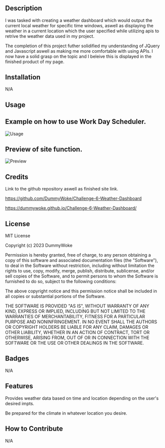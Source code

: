 # <Challenge-6-Weather-Dashboard>

## Description

I was tasked with creating a weather dashboard which would output the current local weather for specific time windows, aswell as displaying the weather in a current location which the user specified while utilizing apis to retrive the weather data used in my project.

The completion of this project futher solidified my understanding of JQuery and Javascript aswell as making me more comfortable with using APIs. I now have a solid grasp on the topic and I beleive this is displayed in the finished product of my page.

## Installation

N/A

## Usage

## Example on how to use Work Day Scheduler.

![Usage](https://user-images.githubusercontent.com/72676314/210702274-e9066cdd-85ff-4411-b3e2-654bd4c794cb.jpg)


## Preview of site function.
![Preview](https://user-images.githubusercontent.com/72676314/210702200-6361ad9e-e4f5-4e89-b27c-170ea95b3f0f.gif)

## Credits

Link to the github repository aswell as finished site link.

https://github.com/DummyWoke/Challenge-6-Weather-Dashboard

https://dummywoke.github.io/Challenge-6-Weather-Dashboard/

## License

MIT License

Copyright (c) 2023 DummyWoke

Permission is hereby granted, free of charge, to any person obtaining a copy
of this software and associated documentation files (the "Software"), to deal
in the Software without restriction, including without limitation the rights
to use, copy, modify, merge, publish, distribute, sublicense, and/or sell
copies of the Software, and to permit persons to whom the Software is
furnished to do so, subject to the following conditions:

The above copyright notice and this permission notice shall be included in all
copies or substantial portions of the Software.

THE SOFTWARE IS PROVIDED "AS IS", WITHOUT WARRANTY OF ANY KIND, EXPRESS OR
IMPLIED, INCLUDING BUT NOT LIMITED TO THE WARRANTIES OF MERCHANTABILITY,
FITNESS FOR A PARTICULAR PURPOSE AND NONINFRINGEMENT. IN NO EVENT SHALL THE
AUTHORS OR COPYRIGHT HOLDERS BE LIABLE FOR ANY CLAIM, DAMAGES OR OTHER
LIABILITY, WHETHER IN AN ACTION OF CONTRACT, TORT OR OTHERWISE, ARISING FROM,
OUT OF OR IN CONNECTION WITH THE SOFTWARE OR THE USE OR OTHER DEALINGS IN THE
SOFTWARE.

## Badges

N/A

## Features

Provides weather data based on time and location depending on the user's desired impts.

Be prepared for the climate in whatever location you desire.

## How to Contribute

N/A